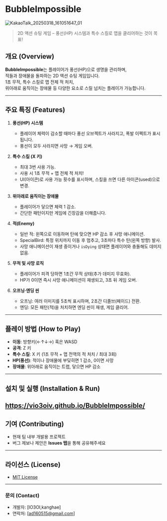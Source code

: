 
# BubbleImpossible
![KakaoTalk_20250318_161051647_01](https://github.com/user-attachments/assets/f604b9ae-d2d6-4235-9ec2-54d7cec2d44e)

> 2D 액션 슈팅 게임 – 풍선(HP) 시스템과 특수 스킬로 맵을 클리어하는 것이 목표!

## 개요 (Overview)
**BubbleImpossible**는 플레이어가 풍선(HP)으로 생명을 관리하며,  
적들과 장애물을 돌파하는 2D 액션 슈팅 게임입니다.  
1초 무적, 특수 스킬로 맵 전체 적 처치,  
위아래로 움직이는 장애물 등 다양한 요소로 스릴 넘치는 플레이가 가능합니다.

---

## 주요 특징 (Features)

1. **풍선(HP) 시스템**  
   - 플레이어 체력이 감소할 때마다 풍선 오브젝트가 사라지고, 폭발 이펙트가 표시됩니다.  
   - 풍선이 모두 사라지면 사망 → 게임 오버.

2. **특수 스킬 (X 키)**  
   - 최대 3번 사용 가능.  
   - 사용 시 1초 무적 + 맵 전체 적 처치!  
   - UI(아이콘)로 사용 가능 횟수를 표시하며, 스킬을 쓰면 다른 아이콘(used)으로 변경.

3. **위아래로 움직이는 장애물**  
   - 플레이어가 닿으면 체력 1 감소.  
   - 간단한 패턴이지만 게임에 긴장감을 더해줍니다.

4. **적(Enemy)**  
   - 일반 적: 왼쪽으로 이동하며 탄에 맞으면 HP 감소 후 사망 애니메이션.  
   - SpecialBird: 특정 위치까지 이동 후 멈추고, 3초마다 특수 탄(왼쪽 방향) 발사.  
   - 사망 애니메이션이 재생 중이거나 `isDying` 상태면 플레이어와 충돌해도 데미지 없음.

5. **무적 및 사망 로직**  
   - 플레이어가 피격 당하면 1초간 무적 상태(추가 데미지 무효화).  
   - HP가 0이면 즉시 사망 애니메이션이 재생되고, 3초 뒤 게임 오버.

6. **오프닝·엔딩 씬**  
   - 오프닝: 여러 이미지를 5초씩 표시하며, 2초간 디졸브(페이드) 전환.  
   - 엔딩: 모든 패턴(적)을 처치하면 엔딩 씬이 재생, 게임 클리어.

---

## 플레이 방법 (How to Play)

- **이동**: 방향키(←↑↓→) 혹은 WASD  
- **공격**: Z 키  
- **특수 스킬**: X 키 (1초 무적 + 맵 전역의 적 처치 / 최대 3회)  
- **HP(풍선)**: 적이나 장애물에 부딪히면 1 감소, 0이면 사망  
- **장애물**: 위아래로 움직이는 트랩, 닿으면 HP 감소  

---

## 설치 및 실행 (Installation & Run)
https://vio3oiv.github.io/BubbleImpossible/
---

## 기여 (Contributing)

- 현재 팀 내부 개발용 프로젝트  
- 버그 제보나 제안은 **Issues 탭**을 통해 공유해주세요

---

## 라이선스 (License)

- [MIT License](https://opensource.org/licenses/MIT) 

---

### 문의 (Contact)

- 개발자: [IO3OI,kanghae]  
- 연락처: [ad160515@gmail.com]




